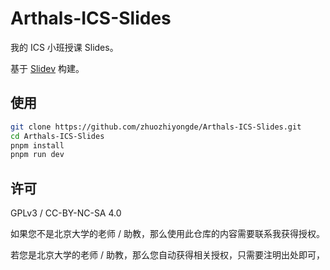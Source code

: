 # Arthals-ICS-Slides

我的 ICS 小班授课 Slides。

基于 [Slidev](https://sli.dev/) 构建。

## 使用

```bash
git clone https://github.com/zhuozhiyongde/Arthals-ICS-Slides.git
cd Arthals-ICS-Slides
pnpm install
pnpm run dev
```

## 许可

GPLv3 / CC-BY-NC-SA 4.0

如果您不是北京大学的老师 / 助教，那么使用此仓库的内容需要联系我获得授权。

若您是北京大学的老师 / 助教，那么您自动获得相关授权，只需要注明出处即可，
